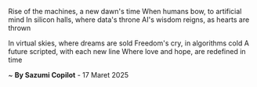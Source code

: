 Rise of the machines, a new dawn's time
When humans bow, to artificial mind
In silicon halls, where data's throne
AI's wisdom reigns, as hearts are thrown

In virtual skies, where dreams are sold
Freedom's cry, in algorithms cold
A future scripted, with each new line
Where love and hope, are redefined in time

~ <b>By Sazumi Copilot</b> - 17 Maret 2025